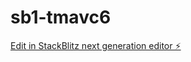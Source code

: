 # sb1-tmavc6

[Edit in StackBlitz next generation editor ⚡️](https://stackblitz.com/~/github.com/ApurVa1001/sb1-tmavc6)